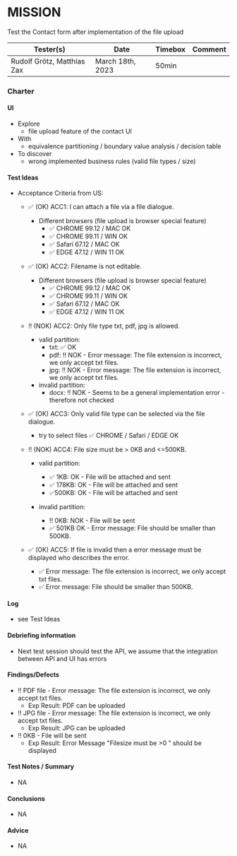 # MISSION
Test the Contact form after implementation of the file upload

| Tester(s)                                | Date             | Timebox | Comment      |
|------------------------------------------|------------------|---------|--------------|
| Rudolf Grötz, Matthias Zax               | March 18th, 2023 | 50min   |              |

### Charter
#### UI
- Explore
    - file upload feature of the contact UI
- With
    - equivalence partitioning / boundary value analysis / decision table
- To discover
    - wrong implemented business rules (valid file types / size)

#### Test Ideas
- Acceptance Criteria from US:
  - :white_check_mark: (OK) ACC1: I can attach a file via a file dialogue. 
    - Different browsers (file upload is browser special feature)
      - :white_check_mark: CHROME 99.12 / MAC OK
      - :white_check_mark: CHROME 99.11 / WIN OK
      - :white_check_mark: Safari 67.12 / MAC OK
      - :white_check_mark: EDGE 47.12 / WIN 11 OK
      
  - :white_check_mark: (OK) ACC2: Filename is not editable. 
    - Different browsers (file upload is browser special feature)
      - :white_check_mark: CHROME 99.12 / MAC OK
      - :white_check_mark: CHROME 99.11 / WIN OK
      - :white_check_mark: Safari 67.12 / MAC OK
      - :white_check_mark: EDGE 47.12 / WIN 11 OK
      
  - :bangbang: (NOK) ACC2: Only file type txt, pdf, jpg is allowed. 
    - valid partition: 
      - txt: :white_check_mark: OK
      - pdf: :bangbang: NOK - Error message: The file extension is incorrect, we only accept txt files.
      - jpg: :bangbang: NOK - Error message: The file extension is incorrect, we only accept txt files.
    - invalid partition: 
      - docx: :bangbang: NOK - Seems to be a general implementation error - therefore not checked
    
  - :white_check_mark: (OK) ACC3: Only valid file type can be selected via the file dialogue. 
    - try to select files
      :white_check_mark: CHROME / Safari / EDGE OK
    
  - :bangbang: (NOK) ACC4: File size must be > 0KB and <=500KB. 
    - valid partition: 
      - :white_check_mark: 1KB: OK - File will be attached and sent
      - :white_check_mark: 178KB: OK - File will be attached and sent
      - :white_check_mark:500KB: OK - File will be attached and sent
      
    - invalid partition: 
      - :bangbang: 0KB: NOK - File will be sent
      - :white_check_mark: 501KB OK - Error message: File should be smaller than 500KB.
    
  - :white_check_mark: (OK) ACC5: If file is invalid then a error message must be displayed who describes the error.
    - :white_check_mark: Error message: The file extension is incorrect, we only accept txt files.
    - :white_check_mark: Error message: File should be smaller than 500KB.

#### Log
- see Test Ideas

#### Debriefing information
- Next test session should test the API, we assume that the integration between API and UI has errors

#### Findings/Defects
- :bangbang: PDF file - Error message: The file extension is incorrect, we only accept txt files.
  - Exp Result: PDF can be uploaded
- :bangbang: JPG file - Error message: The file extension is incorrect, we only accept txt files.
  - Exp Result: JPG can be uploaded
- :bangbang: 0KB - File will be sent
  - Exp Result: Error Message "Filesize must be >0 " should be displayed

#### Test Notes / Summary
- NA

#### Conclusions
- NA

#### Advice
- NA
